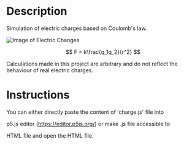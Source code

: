 # Description #
Simulation of electric charges based on Coulomb's law.  

![Image of Electric Changes](https://github.com/LambdaKappa/Physics/assets/153376810/5fdaf347-215a-4122-a87b-cc677b649915)

$$ F = k\frac{q_1q_2}{r^2} $$

Calculations made in this project are arbitrary and do not reflect the behaviour of real electric charges.

# Instructions #

You can either directly paste the content of 'charge.js' file into

p5.js editor (https://editor.p5js.org/) or make .js file accessible to

HTML file and open the HTML file.
